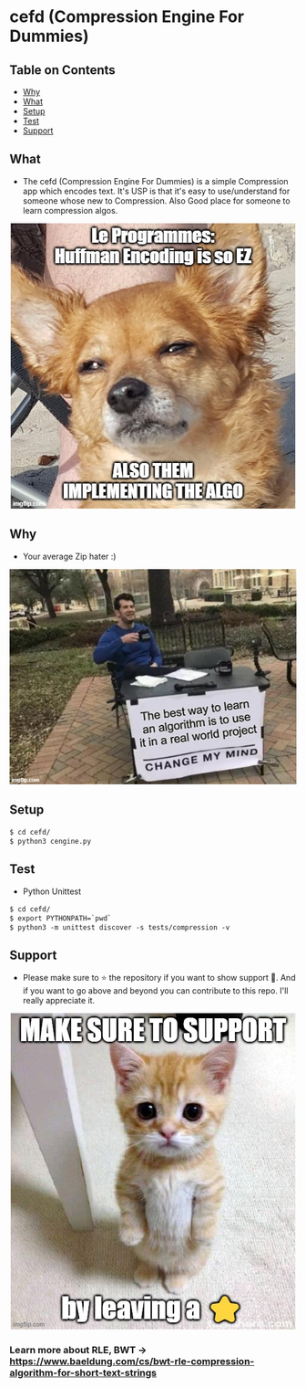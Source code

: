 # cefd (Compression Engine For Dummies)


## Table on Contents
- [Why](#why)
- [What](#what)
- [Setup](#setup)
- [Test](#test)
- [Support](#support)

## What
- The cefd (Compression Engine For Dummies) is a simple Compression app which encodes text. It's USP is that it's easy to use/understand for someone whose new to Compression.
Also Good place for someone to learn compression algos.

<p align="center">
  <img src="https://github.com/namansharma18899/cefd/blob/main/assets/images/7x6o5x.jpg" />
</p>

## Why
- Your average Zip hater :)


<p align="center">
  <img src="https://github.com/namansharma18899/cefd/blob/main/assets/images/7x6ndo.jpg" />
</p>


## Setup
```
$ cd cefd/
$ python3 cengine.py
```
## Test
- Python Unittest 
```
$ cd cefd/
$ export PYTHONPATH=`pwd`
$ python3 -m unittest discover -s tests/compression -v
```
## Support
- Please make sure to ⭐ the repository if you want to show support 💌. And if you want to go above and beyond you can contribute to this repo. I'll really appreciate it.

<p align="center">
  <img src="https://github.com/namansharma18899/cefd/blob/main/assets/images/7x6nq5.jpg" />
</p>

### Learn more about RLE, BWT -> https://www.baeldung.com/cs/bwt-rle-compression-algorithm-for-short-text-strings
